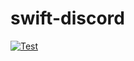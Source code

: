# swift-discord

[![Test](https://github.com/swift-discord/swift-discord/actions/workflows/test.yml/badge.svg)](https://github.com/swift-discord/swift-discord/actions/workflows/test.yml)
